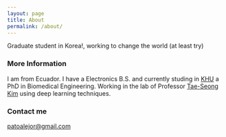 ```yaml
---
layout: page
title: About
permalink: /about/
---
```


Graduate student in Korea!, working to change the world (at least try)

### More Information

I am from Ecuador. I have a Electronics B.S. and currently studing in [KHU](http://bioimage.khu.ac.kr/new/) a PhD in Biomedical Engineering. Working in the lab of Professor [Tae-Seong Kim](http://web.khu.ac.kr/~tskim/) using deep learning techniques. 

### Contact me

[patoalejor@gmail.com](mailto:patoalejor@gmail.com)
